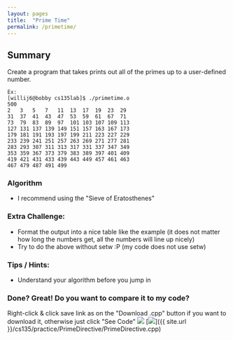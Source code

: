 ```yaml
---
layout: pages
title:  "Prime Time"
permalink: /primetime/
---
```


## Summary 

Create a program that takes prints out all of the primes up to a user-defined number.

```
Ex: 
[willij6@bobby cs135lab]$ ./primetime.o
500
2   3   5   7   11  13  17  19  23  29  
31  37  41  43  47  53  59  61  67  71  
73  79  83  89  97  101 103 107 109 113 
127 131 137 139 149 151 157 163 167 173 
179 181 191 193 197 199 211 223 227 229 
233 239 241 251 257 263 269 271 277 281 
283 293 307 311 313 317 331 337 347 349 
353 359 367 373 379 383 389 397 401 409 
419 421 431 433 439 443 449 457 461 463 
467 479 487 491 499 
```

### Algorithm
- I recommend using the "Sieve of Eratosthenes"

### Extra Challenge:
* Format the output into a nice table like the example (it does not matter how long the numbers get, all the numbers will line up nicely)
* Try to do the above without setw :P (my code does not use setw)

### Tips / Hints:
- Understand your algorithm before you jump in

### Done? Great! Do you want to compare it to my code?
Right-click & click save link as on the "Download .cpp" button if you want to download it, otherwise just click "See Code"
[<img src="https://dabuttonfactory.com/button.png?t=See+Code&f=Roboto&ts=24&tc=444&hp=20&vp=8&c=5&bgt=unicolored&bgc=9ddcff&be=1">](https://jeungsook.github.io/cs135/primedirectivecode/) [<img src="https://dabuttonfactory.com/button.png?t=Download+.cpp&f=Roboto&ts=24&tc=444&hp=20&vp=8&c=5&bgt=unicolored&bgc=9ddcff&be=1">]({{ site.url }}/cs135/practice/PrimeDirective/PrimeDirective.cpp)
